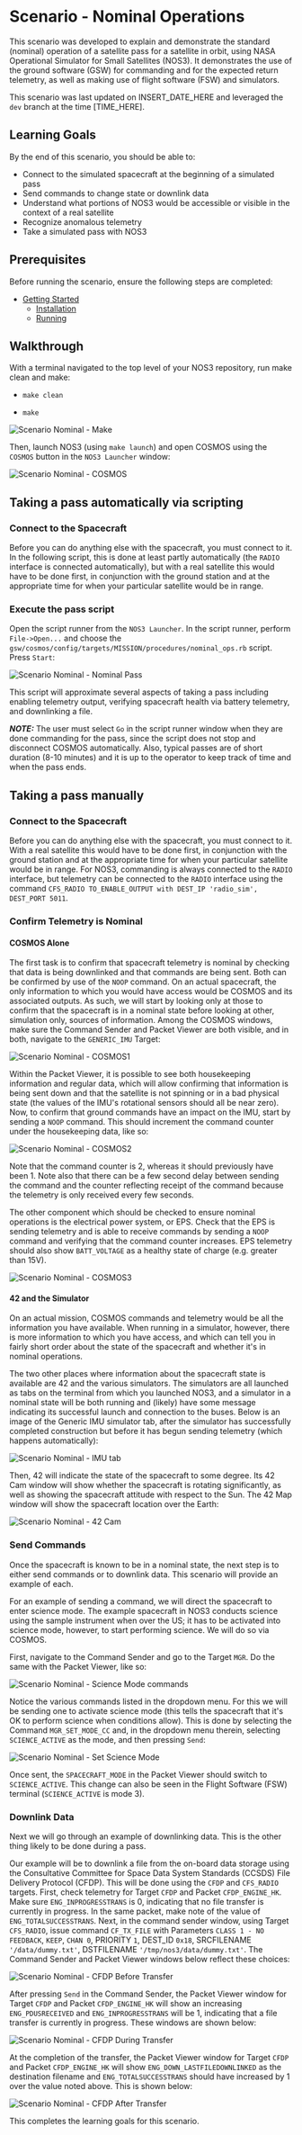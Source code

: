 # Scenario - Nominal Operations

This scenario was developed to explain and demonstrate the standard (nominal) operation of a satellite pass for a satellite in orbit, using NASA Operational Simulator for Small Satellites (NOS3).
It demonstrates the use of the ground software (GSW) for commanding and for the expected return telemetry, as well as making use of flight software (FSW) and simulators.

This scenario was last updated on INSERT_DATE_HERE and leveraged the `dev` branch at the time [TIME_HERE].

## Learning Goals

By the end of this scenario, you should be able to:
 * Connect to the simulated spacecraft at the beginning of a simulated pass
 * Send commands to change state or downlink data
 * Understand what portions of NOS3 would be accessible or visible in the context of a real satellite
 * Recognize anomalous telemetry
 * Take a simulated pass with NOS3

## Prerequisites

Before running the scenario, ensure the following steps are completed:
* [Getting Started](./Getting_Started.md)
  * [Installation](./Getting_Started.md#installation)
  * [Running](./Getting_Started.md#running)


## Walkthrough

With a terminal navigated to the top level of your NOS3 repository, run make clean and make:
 * `make clean`

 * `make`

![Scenario Nominal - Make](./_static/scenario_demo/scenario_demo_make.png)

Then, launch NOS3 (using `make launch`) and open COSMOS using the `COSMOS` button in the `NOS3 Launcher` window:

![Scenario Nominal - COSMOS](./_static/scenario_demo/scenario_demo_cosmos.png)

## Taking a pass automatically via scripting

### Connect to the Spacecraft

Before you can do anything else with the spacecraft, you must connect to it.
In the following script, this is done at least partly automatically (the `RADIO` interface is connected automatically), but with a real satellite this would have to be done first, in conjunction with the ground station and at the appropriate time for when your particular satellite would be in range.

### Execute the pass script
Open the script runner from the `NOS3 Launcher`.
In the script runner, perform `File->Open...` and choose the `gsw/cosmos/config/targets/MISSION/procedures/nominal_ops.rb` script.
Press `Start`:

![Scenario Nominal - Nominal Pass](./_static/scenario_demo/scenario_nominal.png)

This script will approximate several aspects of taking a pass including enabling telemetry output, verifying spacecraft health via battery telemetry, and downlinking a file.

**_NOTE:_** The user must select `Go` in the script runner window when they are done commanding for the pass, since the script does not stop and disconnect COSMOS automatically.
Also, typical passes are of short duration (8-10 minutes) and it is up to the operator to keep track of time and when the pass ends.

## Taking a pass manually

### Connect to the Spacecraft

Before you can do anything else with the spacecraft, you must connect to it.
With a real satellite this would have to be done first, in conjunction with the ground station and at the appropriate time for when your particular satellite would be in range.
For NOS3, commanding is always connected to the `RADIO` interface, but telemetry can be connected to the `RADIO` interface using the command `CFS_RADIO TO_ENABLE_OUTPUT with DEST_IP 'radio_sim', DEST_PORT 5011`.

### Confirm Telemetry is Nominal

#### COSMOS Alone

The first task is to confirm that spacecraft telemetry is nominal by checking that data is being downlinked and that commands are being sent.
Both can be confirmed by use of the `NOOP` command.
On an actual spacecraft, the only information to which you would have access would be COSMOS and its associated outputs.
As such, we will start by looking only at those to confirm that the spacecraft is in a nominal state before looking at other, simulation only, sources of information.
Among the COSMOS windows, make sure the Command Sender and Packet Viewer are both visible, and in both, navigate to the `GENERIC_IMU` Target:

![Scenario Nominal - COSMOS1](./_static/scenario_nominal_ops/COSMOS_before_test.png)

Within the Packet Viewer, it is possible to see both housekeeping information and regular data, which will allow confirming that information is being sent down and that the satellite is not spinning or in a bad physical state (the values of the IMU's rotational sensors should all be near zero).
Now, to confirm that ground commands have an impact on the IMU, start by sending a `NOOP` command.
This should increment the command counter under the housekeeping data, like so:

![Scenario Nominal - COSMOS2](./_static/scenario_nominal_ops/COSMOS_after_test.png)

Note that the command counter is 2, whereas it should previously have been 1.
Note also that there can be a few second delay between sending the command and the counter reflecting receipt of the command because the telemetry is only received every few seconds.

The other component which should be checked to ensure nominal operations is the electrical power system, or EPS.
Check that the EPS is sending telemetry and is able to receive commands by sending a `NOOP` command and verifying that the command counter increases.
EPS telemetry should also show `BATT_VOLTAGE` as a healthy state of charge (e.g. greater than 15V).

![Scenario Nominal - COSMOS3](./_static/scenario_nominal_ops/COSMOS_EPS_Testing.png)

#### 42 and the Simulator

On an actual mission, COSMOS commands and telemetry would be all the information you have available.
When running in a simulator, however, there is more information to which you have access, and which can tell you in fairly short order about the state of the spacecraft and whether it's in nominal operations.

The two other places where information about the spacecraft state is available are 42 and the various simulators.
The simulators are all launched as tabs on the terminal from which you launched NOS3, and a simulator in a nominal state will be both running and (likely) have some message indicating its successful launch and connection to the buses.
Below is an image of the Generic IMU simulator tab, after the simulator has successfully completed construction but before it has begun sending telemetry (which happens automatically):

![Scenario Nominal - IMU tab](./_static/scenario_nominal_ops/IMU_Success.png)

Then, 42 will indicate the state of the spacecraft to some degree.
Its 42 Cam window will show whether the spacecraft is rotating significantly, as well as showing the spacecraft attitude with respect to the Sun.
The 42 Map window will show the spacecraft location over the Earth:

![Scenario Nominal - 42 Cam](./_static/scenario_nominal_ops/42_Nominal.png)

### Send Commands

Once the spacecraft is known to be in a nominal state, the next step is to either send commands or to downlink data.
This scenario will provide an example of each.

For an example of sending a command, we will direct the spacecraft to enter science mode.
The example spacecraft in NOS3 conducts science using the sample instrument when over the US; it has to be activated into science mode, however, to start performing science.
We will do so via COSMOS.

First, navigate to the Command Sender and go to the Target `MGR`.
Do the same with the Packet Viewer, like so:

![Scenario Nominal - Science Mode commands](./_static/scenario_nominal_ops/MGR_cmd_and_tlm.png)

Notice the various commands listed in the dropdown menu.
For this we will be sending one to activate science mode (this tells the spacecraft that it's OK to perform science when conditions allow).
This is done by selecting the Command `MGR_SET_MODE_CC` and, in the dropdown menu therein, selecting `SCIENCE_ACTIVE` as the mode, and then pressing `Send`:

![Scenario Nominal - Set Science Mode](./_static/scenario_nominal_ops/Science_Mode_cmd.png)

Once sent, the `SPACECRAFT_MODE` in the Packet Viewer should switch to `SCIENCE_ACTIVE`.
This change can also be seen in the Flight Software (FSW) terminal (`SCIENCE_ACTIVE` is mode 3).

### Downlink Data

Next we will go through an example of downlinking data.
This is the other thing likely to be done during a pass. 

Our example will be to downlink a file from the on-board data storage using the Consultative Committee for Space Data System Standards (CCSDS) File Delivery Protocol (CFDP).
This will be done using the `CFDP` and `CFS_RADIO` targets.
First, check telemetry for Target `CFDP` and Packet `CFDP_ENGINE_HK`.
Make sure `ENG_INPROGRESSTRANS` is 0, indicating that no file transfer is currently in progress.
In the same packet, make note of the value of `ENG_TOTALSUCCESSTRANS`.
Next, in the command sender window, using Target `CFS_RADIO`, issue command `CF_TX_FILE` with Parameters `CLASS 1 - NO FEEDBACK`, `KEEP`, `CHAN 0`, PRIORITY `1`, DEST_ID `0x18`, SRCFILENAME `'/data/dummy.txt'`, DSTFILENAME `'/tmp/nos3/data/dummy.txt'`.
The Command Sender and Packet Viewer windows below reflect these choices:

![Scenario Nominal - CFDP Before Transfer](./_static/scenario_nominal_ops/CFDP_before_transfer.png)

After pressing `Send` in the Command Sender, the Packet Viewer window for Target `CFDP` and Packet `CFDP_ENGINE_HK` will show an increasing `ENG_PDUSRECEIVED` and `ENG_INPROGRESSTRANS` will be 1, indicating that a file transfer is currently in progress.
These windows are shown below:

![Scenario Nominal - CFDP During Transfer](./_static/scenario_nominal_ops/CFDP_during_transfer.png)

At the completion of the transfer, the Packet Viewer window for Target `CFDP` and Packet `CFDP_ENGINE_HK` will show `ENG_DOWN_LASTFILEDOWNLINKED` as the destination filename and `ENG_TOTALSUCCESSTRANS` should have increased by 1 over the value noted above.
This is shown below:

![Scenario Nominal - CFDP After Transfer](./_static/scenario_nominal_ops/CFDP_after_transfer.png)

This completes the learning goals for this scenario.